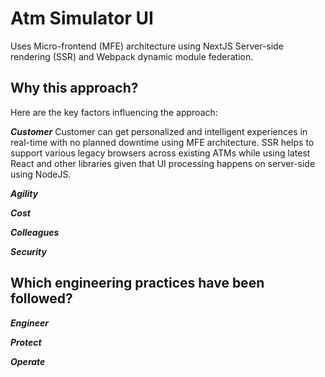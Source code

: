 # Atm Simulator UI

Uses Micro-frontend (MFE) architecture using NextJS Server-side rendering (SSR) and Webpack dynamic module federation.

## Why this approach?

Here are the key factors influencing the approach:

**_Customer_**
Customer can get personalized and intelligent experiences in real-time with no planned downtime using MFE architecture.
SSR helps to support various legacy browsers across existing ATMs while using latest React and other libraries given that UI processing happens on server-side using NodeJS.

**_Agility_**

**_Cost_**

**_Colleagues_**

**_Security_**

## Which engineering practices have been followed?

**_Engineer_**

**_Protect_**

**_Operate_**
